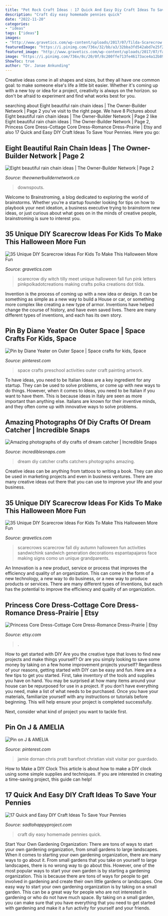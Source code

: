 ```yaml
---
title: "Pet Rock Craft Ideas : 17 Quick And Easy Diy Craft Ideas To Save Your Pennies"
description: "Craft diy easy homemade pennies quick"
date: "2022-11-20"
categories:
- "ideas"
tags: ["ideas"]
images:
- "http://www.gravetics.com/wp-content/uploads/2017/07/Tilda-Scarecrow.jpg"
featuredImage: "https://i.pinimg.com/736x/32/bb/a3/32bba3fd542abd7e25f2b98c02c4985e.jpg"
featured_image: "http://www.gravetics.com/wp-content/uploads/2017/07/fall-scarecrows.jpg"
image: "https://i.pinimg.com/736x/8c/20/0f/8c200ffe713fe46173ace4a12b89be32.jpg"
ShowToc: true
author: "Dr. Janae Ankunding"
---
```



Creative ideas come in all shapes and sizes, but they all have one common goal: to make someone else's life a little bit easier. Whether it's coming up with a new toy or idea for a project, creativity is always on the horizon. so don't be afraid to experiment and find what works best for you.

	

		
searching about Eight beautiful rain chain ideas | The Owner-Builder Network | Page 2 you've visit to the right page. We have 8 Pictures about Eight beautiful rain chain ideas | The Owner-Builder Network | Page 2 like Eight beautiful rain chain ideas | The Owner-Builder Network | Page 2, Princess Core Dress-Cottage Core Dress-Romance Dress-Prairie | Etsy and also 17 Quick and Easy DIY Craft Ideas To Save Your Pennies. Here you go:
		
    
## Eight Beautiful Rain Chain Ideas | The Owner-Builder Network | Page 2

<img loading=lazy src="http://theownerbuildernetwork.co/wp-content/uploads/2015/06/Rain-Chain-Ideas-07.jpg" onerror="this.onerror=null;this.src='https://tse4.mm.bing.net/th?id=OIP.4dd5rWmecTWe1TKpc0-08AHaJ4&amp;pid=15.1';" alt="Eight beautiful rain chain ideas | The Owner-Builder Network | Page 2">

_Source: theownerbuildernetwork.co_

>downspouts. 

	

Welcome to Brainstroming, a blog dedicated to exploring the world of brainstorms. Whether you’re a startup founder looking for tips on how to playbook your next ideation, a business executive trying to brainstorm new ideas, or just curious about what goes on in the minds of creative people, brainstroming is sure to interest you.

    
## 35 Unique DIY Scarecrow Ideas For Kids To Make This Halloween More Fun

<img loading=lazy src="http://www.gravetics.com/wp-content/uploads/2017/07/Tilda-Scarecrow.jpg" onerror="this.onerror=null;this.src='https://tse2.mm.bing.net/th?id=OIP.WvpUDEOLmDxL8Z_9BvrSoQHaKX&amp;pid=15.1';" alt="35 Unique DIY Scarecrow Ideas For Kids To Make This Halloween More Fun">

_Source: gravetics.com_

>scarecrow diy witch tilly meet unique halloween fall fun pink letters pinkpolkadotcreations making crafts polka creations dot tilda. 

	

Invention is the process of coming up with a new idea or design. It can be something as simple as a new way to build a House or car, or something more complex like creating a new type of armor. Inventions have helped change the course of history, and have even saved lives. There are many different types of inventions, and each has its own story.

    
## Pin By Diane Yeater On Outer Space | Space Crafts For Kids, Space

<img loading=lazy src="https://i.pinimg.com/736x/32/bb/a3/32bba3fd542abd7e25f2b98c02c4985e.jpg" onerror="this.onerror=null;this.src='https://tse1.mm.bing.net/th?id=OIP.0oWi6bl9zbPKwVwUHBBKYQHaNJ&amp;pid=15.1';" alt="Pin by Diane Yeater on Outer Space | Space crafts for kids, Space">

_Source: pinterest.com_

>space crafts preschool activities outer craft painting artwork. 

	

To have ideas, you need to be Italian
Ideas are a key ingredient for any startup. They can be used to solve problems, or come up with new ways to do things. However, when it comes to ideas, you need to be Italian if you want to have them. This is because ideas in Italy are seen as more important than anything else. Italians are known for their inventive minds, and they often come up with innovative ways to solve problems.

    
## Amazing Photographs Of Diy Crafts Of Dream Catcher | Incredible Snaps

<img loading=lazy src="http://www.incrediblesnaps.com/wp-content/uploads/2016/03/DIY-Dream-Catchers-Made-by-Kids-600x9111.jpg" onerror="this.onerror=null;this.src='https://tse2.mm.bing.net/th?id=OIP.kZ6OoKDWOLCTFcp0iELrFgHaLP&amp;pid=15.1';" alt="Amazing photographs of diy crafts of dream catcher | Incredible Snaps">

_Source: incrediblesnaps.com_

>dream diy catcher crafts catchers photographs amazing. 

	

Creative ideas can be anything from tattoos to writing a book. They can also be used in marketing projects and even in business ventures. There are many creative ideas out there that you can use to improve your life and your business.

    
## 35 Unique DIY Scarecrow Ideas For Kids To Make This Halloween More Fun

<img loading=lazy src="http://www.gravetics.com/wp-content/uploads/2017/07/fall-scarecrows.jpg" onerror="this.onerror=null;this.src='https://tse4.mm.bing.net/th?id=OIP.N0MghjFDCXaeABjn08cGsQHaJs&amp;pid=15.1';" alt="35 Unique DIY Scarecrow Ideas For Kids To Make This Halloween More Fun">

_Source: gravetics.com_

>scarecrows scarecrow fall diy autumn halloween fun activities sandwichink sandwich generation decorations espantapajaros face making signs como un unique grandparents. 

	

An Innovation is a new product, service or process that improves the efficiency and quality of an organization. This can come in the form of a new technology, a new way to do business, or a new way to produce products or services. There are many different types of Inventions, but each has the potential to improve the efficiency and quality of an organization.

    
## Princess Core Dress-Cottage Core Dress-Romance Dress-Prairie | Etsy

<img loading=lazy src="https://i.etsystatic.com/27534690/r/il/c2bc89/2909988820/il_1588xN.2909988820_310k.jpg" onerror="this.onerror=null;this.src='https://tse1.mm.bing.net/th?id=OIP.RGnuZ4CVfo5df9Mpra7LIwHaKN&amp;pid=15.1';" alt="Princess Core Dress-Cottage Core Dress-Romance Dress-Prairie | Etsy">

_Source: etsy.com_

>. 

	

How to get started with DIY
Are you the creative type that loves to find new projects and make things yourself? Or are you simply looking to save some money by taking on a few home improvement projects yourself? Regardless of your reasons, getting started with DIY can be easy and fun. Here are a few tips to get you started.
First, take inventory of the tools and supplies you have on hand. You may be surprised at how many items around your house can be repurposed for use in a project. If you don’t have everything you need, make a list of what needs to be purchased. Once you have your materials, familiarize yourself with any instructions or tutorials before beginning. This will help ensure your project is completed successfully.

Next, consider what kind of project you want to tackle first.

    
## Pin On J &amp; AMELIA

<img loading=lazy src="https://i.pinimg.com/736x/8c/20/0f/8c200ffe713fe46173ace4a12b89be32.jpg" onerror="this.onerror=null;this.src='https://tse4.mm.bing.net/th?id=OIP.1bS5Xjzqwp2Ou4Ax_zWudAAAAA&amp;pid=15.1';" alt="Pin on J &amp; AMELIA">

_Source: pinterest.com_

>jamie dornan chris pratt barefoot christian visit visitar por guardado. 

	

How to Make a DIY Clock
This article is about how to make a DIY clock using some simple supplies and techniques. If you are interested in creating a time-saving project, this guide can help!

    
## 17 Quick And Easy DIY Craft Ideas To Save Your Pennies

<img loading=lazy src="https://sadtohappyproject.com/wp-content/uploads/2014/12/easy-DIY-homemade-craft-ideas9.jpg" onerror="this.onerror=null;this.src='https://tse2.mm.bing.net/th?id=OIP.ZpQ5xLZck2WDeW__gsFyPQHaHs&amp;pid=15.1';" alt="17 Quick and Easy DIY Craft Ideas To Save Your Pennies">

_Source: sadtohappyproject.com_

>craft diy easy homemade pennies quick. 

	

Start Your Own Gardening Organization: There are tons of ways to start your own gardening organization, from small gardens to large landscapes.
When it comes to starting your own gardening organization, there are many ways to go about it. From small gardens that you take on yourself to large landscapes, there is no wrong way to go about this. However, one of the most popular ways to start your own garden is by starting a gardening organization. This is because there are tons of ways for people to get involved in gardening and create their own little gardens or landscapes.
One easy way to start your own gardening organization is by taking on a small garden. This can be a great way for people who are not interested in gardening or who do not have much space. By taking on a small garden, you can make sure that you have everything that you need to get started with gardening and make it a fun activity for yourself and your friends.

